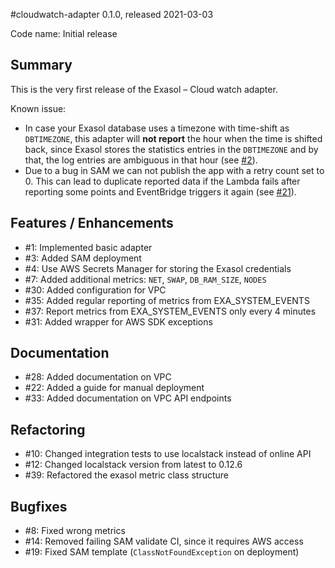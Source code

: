 #cloudwatch-adapter 0.1.0, released 2021-03-03

Code name: Initial release

## Summary

This is the very first release of the Exasol – Cloud watch adapter.

Known issue:

* In case your Exasol database uses a timezone with time-shift as `DBTIMEZONE`, this adapter will **not report** the hour when the time is shifted back, since Exasol stores the statistics entries in the `DBTIMEZONE` and by that, the log entries are ambiguous in that hour (see [#2](https://github.com/exasol/cloudwatch-adapter/issues/2)).
* Due to a bug in SAM we can not publish the app with a retry count set to 0. This can lead to duplicate reported data if the Lambda fails after reporting some points and EventBridge triggers it again (see [#21](https://github.com/exasol/cloudwatch-adapter/issues/21)).

## Features / Enhancements

* #1: Implemented basic adapter
* #3: Added SAM deployment
* #4: Use AWS Secrets Manager for storing the Exasol credentials
* #7: Added additional metrics: `NET`, `SWAP`, `DB_RAM_SIZE`, `NODES`
* #30: Added configuration for VPC
* #35: Added regular reporting of metrics from EXA_SYSTEM_EVENTS
* #37: Report metrics from EXA_SYSTEM_EVENTS only every 4 minutes
* #31: Added wrapper for AWS SDK exceptions

## Documentation

* #28: Added documentation on VPC
* #22: Added a guide for manual deployment
* #33: Added documentation on VPC API endpoints

## Refactoring

* #10: Changed integration tests to use localstack instead of online API
* #12: Changed localstack version from latest to 0.12.6
* #39: Refactored the exasol metric class structure

## Bugfixes

* #8: Fixed wrong metrics
* #14: Removed failing SAM validate CI, since it requires AWS access
* #19: Fixed SAM template (`ClassNotFoundException` on deployment)
